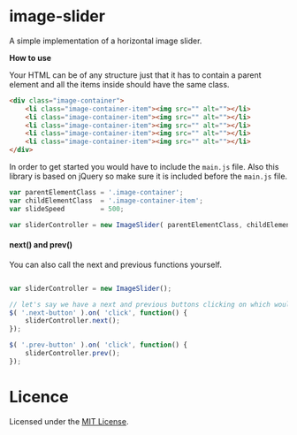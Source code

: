 # image-slider
A simple implementation of a horizontal image slider.

**How to use**

Your HTML can be of any structure just that it has to contain a parent element and all the items inside should have the same class.

```html
<div class="image-container">
    <li class="image-container-item"><img src="" alt=""></li>
    <li class="image-container-item"><img src="" alt=""></li>
    <li class="image-container-item"><img src="" alt=""></li>
    <li class="image-container-item"><img src="" alt=""></li>
    <li class="image-container-item"><img src="" alt=""></li>
</div>
```

In order to get started you would have to include the ``main.js`` file. Also this library is based on jQuery so make sure it is included before the ``main.js`` file.

```js
var parentElementClass = '.image-container';
var childElementClass  = '.image-container-item';
var slideSpeed         = 500;

var sliderController = new ImageSlider( parentElementClass, childElementClass, slideSpeed );
```

#### next() and prev()
You can also call the next and previous functions yourself.

```js

var sliderController = new ImageSlider();

// let's say we have a next and previous buttons clicking on which would make the slider move
$( '.next-button' ).on( 'click', function() {
    sliderController.next();
});

$( '.prev-button' ).on( 'click', function() {
    sliderController.prev();
});

```
# Licence

Licensed under the [MIT License](http://www.opensource.org/licenses/mit-license.php).
